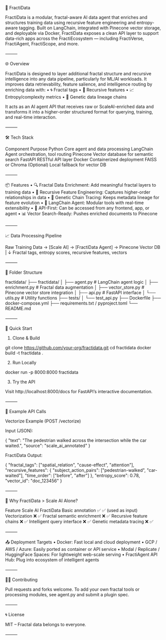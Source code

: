 🧬 FractiData

FractiData is a modular, fractal-aware AI data agent that enriches and structures training data using recursive feature engineering and entropy-aware tagging. Built on LangChain, integrated with Pinecone vector storage, and deployable via Docker, FractiData exposes a clean API layer to support data-rich apps across the FractiEcosystem — including FractiVerse, FractiAgent, FractiScope, and more.

⸻

🌐 Overview

FractiData is designed to layer additional fractal structure and recursive intelligence into any data pipeline, particularly for ML/AI workloads. It improves data retrievability, feature salience, and intelligence routing by enriching data with:
	•	🌀 Fractal tags
	•	🔁 Recursive features
	•	📈 Entropy/complexity metrics
	•	🧬 Genetic data lineage chains

It acts as an AI agent API that receives raw or ScaleAI-enriched data and transforms it into a higher-order structured format for querying, training, and real-time interaction.

⸻

🛠️ Tech Stack

Component	Purpose
Python	Core agent and data processing
LangChain	Agent orchestration, tool routing
Pinecone	Vector database for semantic search
FastAPI	RESTful API layer
Docker	Containerized deployment
FAISS or Chroma	(Optional) Local fallback for vector DB


⸻

📦 Features
	•	🔍 Fractal Data Enrichment: Add meaningful fractal layers to training data
	•	🧠 Recursive Feature Engineering: Captures higher-order relationships in data
	•	🔗 Genetic Chain Tracing: Keeps metadata lineage for feature evolution
	•	📡 LangChain Agent: Modular tools with real-time extensibility
	•	🧰 API-First: Can be accessed from any frontend, app, or agent
	•	📊 Vector Search-Ready: Pushes enriched documents to Pinecone

⸻

📈 Data Processing Pipeline

Raw Training Data → [Scale AI] → [FractiData Agent] → Pinecone Vector DB
                                         |
                                         ↓
                           Fractal tags, entropy scores,
                           recursive features, vectors


⸻

📂 Folder Structure

fractidata/
├── fractidata/
│   ├── agent.py           # LangChain agent logic
│   ├── enrichment.py      # Fractal data augmentation
│   ├── vector_store.py    # Pinecone vector store integration
│   ├── api.py             # FastAPI interface
│   └── utils.py           # Utility functions
├── tests/
│   └── test_api.py
├── Dockerfile
├── docker-compose.yml
├── requirements.txt / pyproject.toml
└── README.md


⸻

🚀 Quick Start

1. Clone & Build

git clone https://github.com/your-org/fractidata.git
cd fractidata
docker build -t fractidata .

2. Run Locally

docker run -p 8000:8000 fractidata

3. Try the API

Visit http://localhost:8000/docs for FastAPI’s interactive documentation.

⸻

🧪 Example API Calls

Vectorize Example (POST /vectorize)

Input (JSON):

{
  "text": "The pedestrian walked across the intersection while the car waited.",
  "source": "scale_ai_annotated"
}

FractiData Output:

{
  "fractal_tags": ["spatial_relation", "cause-effect", "attention"],
  "recursive_features": {
    "subject_action_pairs": ["pedestrian-walked", "car-waited"],
    "time_order": ["before", "after"]
  },
  "entropy_score": 0.78,
  "vector_id": "doc_123456"
}


⸻

🧠 Why FractiData > Scale AI Alone?

Feature	Scale AI	FractiData
Basic annotation	✅	✅ (used as input)
Vectorization	❌	✅
Fractal semantic enrichment	❌	✅
Recursive feature chains	❌	✅
Intelligent query interface	❌	✅
Genetic metadata tracing	❌	✅


⸻

📤 Deployment Targets
	•	Docker: Fast local and cloud deployment
	•	GCP / AWS / Azure: Easily ported as container or API service
	•	Modal / Replicate / HuggingFace Spaces: For lightweight web-scale serving
	•	FractiAgent API Hub: Plug into ecosystem of intelligent agents

⸻

👨‍💻 Contributing

Pull requests and forks welcome. To add your own fractal tools or processing modules, see agent.py and submit a plugin spec.

⸻

🌀 License

MIT – Fractal data belongs to everyone.

⸻